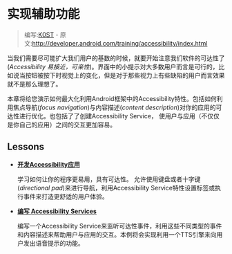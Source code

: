 # 实现辅助功能

> 编写:[K0ST](https://github.com/K0ST) - 原文:<http://developer.android.com/training/accessibility/index.html>

当我们需要尽可能扩大我们用户的基数的时候，就要开始注意我们软件的可达性了(*Accessibility 易接近，可亲性*)。界面中的小提示对大多数用户而言是可行的，比如说当按钮被按下时视觉上的变化，但是对于那些视力上有些缺陷的用户而言效果就不是那么理想了。

本章将给您演示如何最大化利用Android框架中的Accessibility特性。包括如何利用焦点导航(*focus navigation*)与内容描述(*content description*)对你的应用的可达性进行优化。也包括了了创建Accessibility Service， 使用户与应用（不仅仅是你自己的应用）之间的交互更加容易。

## Lessons

* [**开发Accessibility应用**](accessible-app.html)

  学习如何让你的程序更易用，具有可达性。 允许使用键盘或者十字键(*directional pad*)来进行导航，利用Accessibility Service特性设置标签或执行事件来打造更舒适的用户体验。


* [**编写 Accessibility Services**](accessible-service.html)

  编写一个Accessibility Service来监听可达性事件，利用这些不同类型的事件和内容描述来帮助用户与应用的交互。本例将会实现利用一个TTS引擎来向用户发出语音提示的功能。
